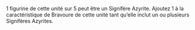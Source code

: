 1 figurine de cette unité sur 5 peut être un Signifère Azyrite. Ajoutez 1 à la caractéristique de Bravoure de cette unité tant qu’elle inclut un ou plusieurs Signifères Azyrites.